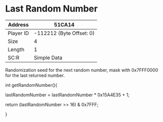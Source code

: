 
#  Last Random Number
Address   | 51CA14
----------|-------------
Player ID | -112212 (Byte Offset: 0)
Size 	  | 4
Length 	  | 1
SC:R      | Simple Data

Randomization seed for the next random number, mask with 0x7FFF0000 for the last returned number.

int getRandomNumber(){
  lastRandomNumber = lastRandomNumber * 0x15A4E35 + 1;
  return (lastRandomNumber >> 16) & 0x7FFF;
}
